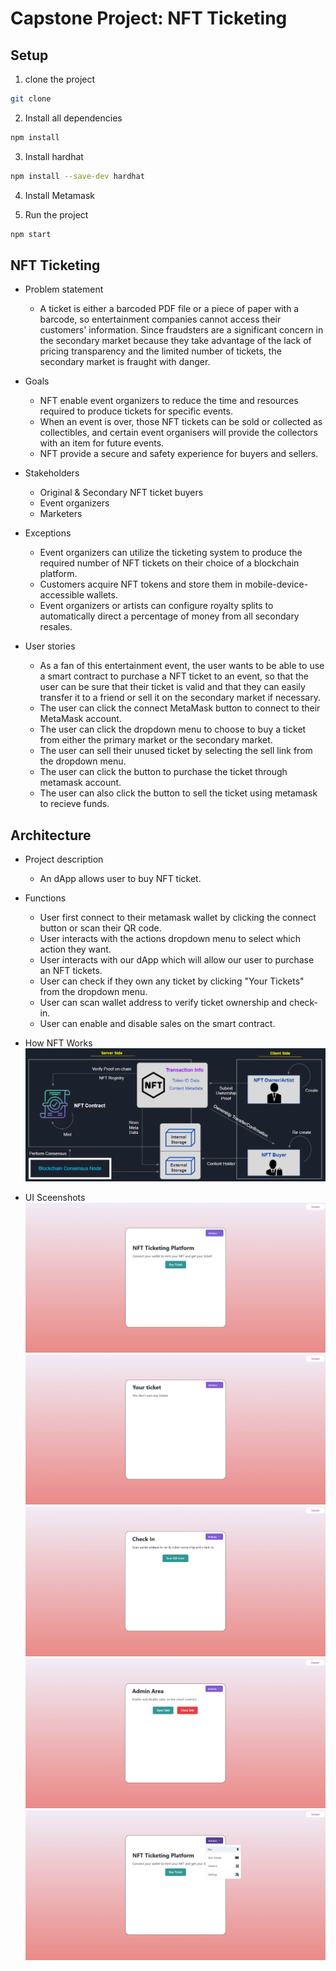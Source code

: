 # Capstone Project: NFT Ticketing

## Setup

1. clone the project

```bash
git clone
```

2. Install all dependencies

```bash
npm install
```

3. Install hardhat

```bash
npm install --save-dev hardhat
```

4. Install Metamask

5. Run the project

```bash
npm start
```

## NFT Ticketing

- Problem statement
  - A ticket is either a barcoded PDF file or a piece of paper with a barcode, so entertainment companies cannot access their customers' information. Since fraudsters are a significant concern in the secondary market because they take advantage of the lack of pricing transparency and the limited number of tickets, the secondary market is fraught with danger.

- Goals
  - NFT enable event organizers to reduce the time and resources required to produce tickets for specific events.
  - When an event is over, those NFT tickets can be sold or collected as collectibles, and certain event organisers will provide the collectors with an item for future events.
  - NFT provide a secure and safety experience for buyers and sellers.

- Stakeholders
  - Original & Secondary NFT ticket buyers
  - Event organizers
  - Marketers

- Exceptions
  - Event organizers can utilize the ticketing system to produce the required number of NFT tickets on their choice of a blockchain platform.
  - Customers acquire NFT tokens and store them in mobile-device-accessible wallets.
  - Event organizers or artists can configure royalty splits to automatically direct a percentage of money from all secondary resales.

- User stories
  - As a fan of this entertainment event, the user wants to be able to use a smart contract to purchase a NFT ticket to an event, so that the user can be sure that their ticket is valid and that they can easily transfer it to a friend or sell it on the secondary market if necessary.
  - The user can click the connect MetaMask button to connect to their MetaMask account.
  - The user can click the dropdown menu to choose to buy a ticket from either the primary market or the secondary market.
  - The user can sell their unused ticket by selecting the sell link from the dropdown menu.
  - The user can click the button to purchase the ticket through metamask account.
  - The user can also click the button to sell the ticket using metamask to recieve funds.

## Architecture

- Project description
  - An dApp allows user to buy NFT ticket.

- Functions
  - User first connect to their metamask wallet by clicking the connect button or scan their QR code.
  - User interacts with the actions dropdown menu to select which action they want.
  - User interacts with our dApp which will allow our user to purchase an NFT tickets.
  - User can check if they own any ticket by clicking "Your Tickets" from the dropdown menu.
  - User can scan wallet address to verify ticket ownership and check-in.
  - User can enable and disable sales on the smart contract.

- How NFT Works
![Alt text](src/images/HowNFTworks.png)

- UI Sceenshots
![Alt text](src/images/UI.png)
![Alt text](src/images/UI-2.png)
![Alt text](src/images/UI-3.png)
![Alt text](src/images/UI-4.png)
![Alt text](src/images/UI-5.png)